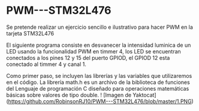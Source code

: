 # PWM---STM32L476
Se pretende realizar un ejercicio sencillo e ilustrativo para hacer PWM en la tarjeta STM32L476

El siguiente programa consiste en desvanecer la intensidad luminica de un LED usando la funcionalidad PWM en timmer 4, los LED se encuentran conectados a los pines 12 y 15 del puerto GPIOD, el GPIOD 12 esta conectado al timmer 4 y canal 1.

Como primer paso, se incluyen las librerías y las variables que utilizaremos en el código. La librería math.h es un archivo de la biblioteca de funciones del Lenguaje de programación C  diseñado para operaciones matemáticas básicas sobre valores de tipo double.
! [Imagen de Yaktocat] (https://github.com/RobinsonRJ10/PWM---STM32L476/blob/master/1.PNG)
